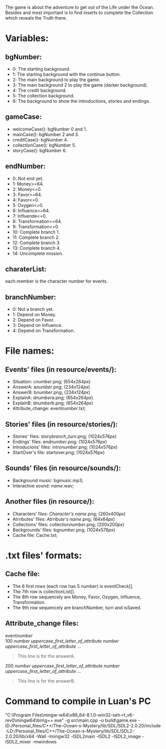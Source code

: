 The game is about the adventure to get out of the Life under the Ocean.
Besides and most important is to find inserts to complete the Collection which reveals the Truth there.


# Variables:
## bgNumber:
- 0: The starting background.
- 1: The starting background with the continue button.
- 2: The main background to play the game.
- 3: The main background 2 to play the game (darker background).
- 4: The credit background.
- 5: The collection background.
- 6: The background to show the introductions, stories and endings.
## gameCase:
- welcomeCase(): bgNumber 0 and 1.    
- mainCase(): bgNumber 2 and 3.
- creditCase(): bgNumber 4.
- collectionCase(): bgNumber 5.
- storyCase(): bgNumber 6.
## endNumber:
- 0: Not end yet.
- 1: Money>=64.
- 2: Money<=0.
- 3: Favor>=64.
- 4: Favor<=0.
- 5: Oxygen<=0.
- 6: Influence>=64.
- 7: Influende<=0.
- 8: Transformation>=64.
- 9: Transformation<=0.
- 10: Complete branch 1.
- 11: Complete branch 2.
- 12: Complete branch 3.
- 13: Complete branch 4.
- 14: Uncomplete mission.
## charaterList:
each member is the character number for events.
## branchNumber:
- 0: Not a branch yet.
- 1: Depend on Money.
- 2: Depend on Favor.
- 3: Depend on Influence.
- 4: Depend on Transformation.


# File names:
## Events' files (in resource/events/):
- Situation: c*number*.png; (654x264*px*)
- AnswerA: a*number*.png; (234x124*px*)
- AnswerB: b*number*.png; (234x124*px*)
- ExplainA: d*number*a.png; (654x264*px*)
- ExplainB: d*number*b.png; (654x264*px*)
- Attribute_change: event*number*.txt;
## Stories' files (in resource/stories/):
- Stories' files: story*branch*_*turn*.png; (1024x576*px*)
- Endings' files: end*number*.png; (1024x576*px*)
- Introducions' files: intro*number*.png; (1024x576*px*)
- StartOver's file: startover.png; (1024x576*px*)
## Sounds' files (in resource/sounds/):
- Background music: bgmusic.mp3;
- Interactive sound: *name*.wav;
## Another files (in resource/):
- Characters' files: *Character's name*.png; (260x400*px*)
- Atrributes' files: *Atrribute's name*.png; (64x64*px*)
- Collections' files: collection*number*.png; (200x200*px*)
- Backgrounds' files: bg*number*.png; (1024x576*px*)
- Cache file: Cache.txt;


# .txt files' formats:
## Cache file:
- The 6 first rows (each row has 5 number) is eventCheck[].
- The 7th row is collectionList[].
- The 8th row sequencely are Money, Favor, Oxygen, Influence, Transformation.
- The 9th row sequencely are branchNumber, turn and isSaved.
## Attribute_change files: 
event*number*  
100 *number* *uppercase_first_letter_of_attribute* *number* *uppercase_first_letter_of_attribute* ...  
> This line is for the answerA.  
  
200 *number* *uppercase_first_letter_of_attribute* *number* *uppercase_first_letter_of_attribute* ...  
> This line is for the answerB.  

# Command to compile in Luan's PC
"C:\Program Files\mingw-w64\x86_64-8.1.0-win32-seh-rt_v6-rev0\mingw64\bin\g++.exe" -g src\main.cpp -o build\game.exe -ID:/Personal_files/C++/The-Ocean-s-Mystery/lib/SDL/SDL2-2.0.20/include -LD:/Personal_files/C++/The-Ocean-s-Mystery/lib/SDL/SDL2-2.0.20/lib/x64 -Wall -lmingw32 -lSDL2main -lSDL2 -lSDL2_image -lSDL2_mixer -mwindows